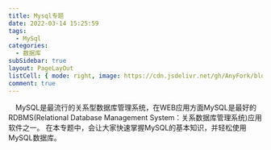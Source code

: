```yaml
---
title: Mysql专题
date: 2022-03-14 15:25:59
tags:
  - MySql
categories:
  - 数据库
subSidebar: true
layout: PageLayOut
listCell: { mode: right, image: https://cdn.jsdelivr.net/gh/AnyFork/blog-images/markdown/202203141729266.gif }
comment: true
---
```


&emsp;MySQL是最流行的关系型数据库管理系统，在WEB应用方面MySQL是最好的RDBMS(Relational Database Management System：关系数据库管理系统)应用软件之一。
在本专题中，会让大家快速掌握MySQL的基本知识，并轻松使用MySQL数据库。

<!-- more -->
<boxx/>

<Reward/>
